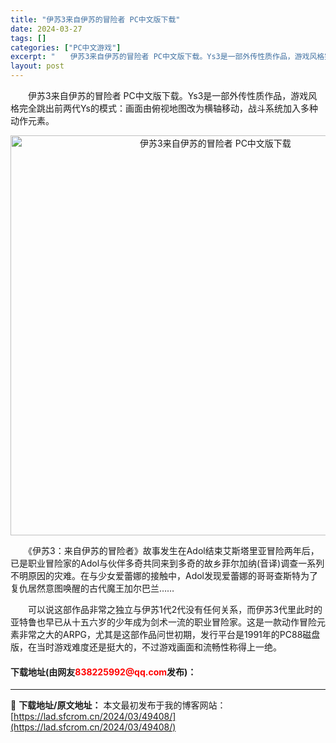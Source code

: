 ```yaml
---
title: "伊苏3来自伊苏的冒险者 PC中文版下载"
date: 2024-03-27
tags: []
categories: ["PC中文游戏"]
excerpt: "　　伊苏3来自伊苏的冒险者 PC中文版下载。Ys3是一部外传性质作品，游戏风格完全跳出前两代Ys的模式：画面由俯视地图改为横轴移动，战斗系统加入多种动作元素。 　　《伊苏3：来自伊苏的冒险者》故事发生在Adol结束艾斯塔里亚冒险两年后，已是职业冒险家的Adol与伙伴多奇共同来到多奇的故乡菲尔加纳(音&hellip;"
layout: post
---
```


 <p>　　伊苏3来自伊苏的冒险者 PC中文版下载。Ys3是一部外传性质作品，游戏风格完全跳出前两代Ys的模式：画面由俯视地图改为横轴移动，战斗系统加入多种动作元素。</p> <p align="center"><img align="" border="0" src="https://lad.sfcrom.cn/wp-content/uploads/2024/03/20240327_660381a020e3a.webp" width="640" alt="伊苏3来自伊苏的冒险者 PC中文版下载" /></p> <p>　　《伊苏3：来自伊苏的冒险者》故事发生在Adol结束艾斯塔里亚冒险两年后，已是职业冒险家的Adol与伙伴多奇共同来到多奇的故乡菲尔加纳(音译)调查一系列不明原因的灾难。在与少女爱蕾娜的接触中，Adol发现爱蕾娜的哥哥查斯特为了复仇居然意图唤醒的古代魔王加尔巴兰&hellip;&hellip;</p> <p>　　可以说这部作品非常之独立与伊苏1代2代没有任何关系，而伊苏3代里此时的亚特鲁也早已从十五六岁的少年成为剑术一流的职业冒险家。这是一款动作冒险元素非常之大的ARPG，尤其是这部作品问世初期，发行平台是1991年的PC88磁盘版，在当时游戏难度还是挺大的，不过游戏画面和流畅性称得上一绝。</p> <p><h4>下载地址(由网友<font color="red">838225992@qq.com</font>发布)：</h4></p> 

---
📖 **下载地址/原文地址：** 本文最初发布于我的博客网站：[https://lad.sfcrom.cn/2024/03/49408/](https://lad.sfcrom.cn/2024/03/49408/)
